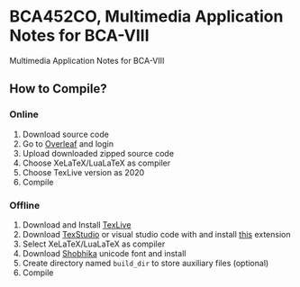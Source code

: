 # BCA452CO, Multimedia Application Notes for BCA-VIII
 Multimedia Application Notes for BCA-VIII
 
## How to Compile?

### Online
1. Download source code
2. Go to [Overleaf](https://www.overleaf.com/) and login
3. Upload downloaded zipped source code
4. Choose XeLaTeX/LuaLaTeX as compiler
5. Choose TexLive version as 2020
6. Compile


### Offline
1. Download and Install [TexLive](https://www.tug.org/texlive/) 
2. Download [TexStudio](https://www.texstudio.org/) or visual studio code with and install [this](https://marketplace.visualstudio.com/items?itemName=James-Yu.latex-workshop) extension
3. Select XeLaTeX/LuaLaTeX as compiler
4. Download [Shobhika](https://ctan.org/texarchive/fonts/shobhika) unicode font and install
5. Create directory named `build_dir` to store auxiliary files (optional)
6. Compile


 
